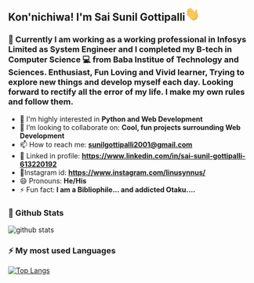 ## Kon'nichiwa! I'm Sai Sunil Gottipalli<img src="https://raw.githubusercontent.com/ABSphreak/ABSphreak/master/gifs/Hi.gif" width="30px">


 ### 💬 Currently I am working as a working professional in **Infosys Limited** as **System Engineer** and I completed my B-tech in **Computer Science** 💻 from **Baba Institue of Technology and Sciences**. Enthusiast, Fun Loving and Vivid learner, Trying to explore new things and develop myself each day. Looking forward to rectify all the error of my life. I make my own rules and follow them.  


- 🔭 I'm highly interested in **Python and Web Development**
- 👯 I’m looking to collaborate on: **Cool, fun projects surrounding Web Development**
- 📫 How to reach me: **sunilgottipalli2001@gmail.com**
- 📱 Linked in profile: **https://www.linkedin.com/in/sai-sunil-gottipalli-613220192**
- 🦋Instagram id: **https://www.instagram.com/linusynnus/**
- 😄 Pronouns: **He/His**
- ⚡ Fun fact: **I am a Bibliophile... and addicted Otaku....** 

### 🌱 Github Stats
![github stats](https://github-readme-stats.vercel.app/api?username=linusynnus&count_private=true&show_icons=true&theme=prussian)

### ⚡ My most used Languages 
 <!--![github stats](https://github-readme-stats.vercel.app/api?username=pritikmshaw&show_icons=true&theme=radical)-->
[![Top Langs](https://github-readme-stats.vercel.app/api/top-langs/?username=linusynnus&layout=compact&theme=prussian)](https://github.com/linusynnus)
